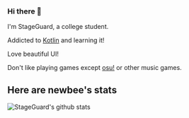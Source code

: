 ### Hi there 👋

I'm StageGuard, a college student.

Addicted to [Kotlin](https://kotlinlang.org/) and learning it!

Love beautiful UI!

Don't like playing games except [osu!](https://osu.ppy.sh/home) or other music games.

## Here are newbee's stats

![StageGuard's github stats](https://github-readme-stats.vercel.app/api/?username=StageGuard&show_icons=true&title_color=fff&icon_color=79ff97&text_color=9f9f9f&bg_color=151515)
